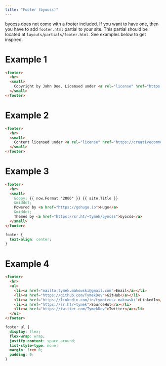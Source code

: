 ```yaml
---
title: "Footer (byocss)"
---
```


[byocss](https://sr.ht/~tymek/byocss) does not come with a footer included.
If you want to have one, then you have to add `footer.html` partial to your site.
This partial should be located at `layouts/partials/footer.html`.
See examples below to get inspired.

# Example 1

```html
<footer>
  <hr>
  <small>
    Copyright by John Doe. Licensed under <a rel="license" href="https://creativecommons.org/licenses/by-nc-nd/4.0/">CC BY-NC-ND 4.0</a>.
  </small>
</footer>
```

# Example 2

```html
<footer>
  <hr>
  <small>
    Content licensed under <a rel="license" href="https://creativecommons.org/licenses/by-sa/4.0/">CC BY-SA 4.0</a>. Site code licensed under <a rel="license" href="https://opensource.org/licenses/MIT">MIT</a>.
  </small>
</footer>
```

# Example 3

```html
<footer>
  <hr>
  <small>
    &copy; {{ now.Format "2006" }} {{ site.Title }}
    &middot;
    Powered by <a href="https://gohugo.io">Hugo</a>
    &middot;
    Themed by <a href="https://sr.ht/~tymek/byocss">byocss</a>
  </small>
</footer>
```

```css
footer {
  text-align: center;
}
```

# Example 4

```html
<footer>
  <hr>
  <ul>
    <li><a href="mailto:tymek.makowski@gmail.com">Email</a></li>
    <li><a href="https://github.com/TymekDev">GitHub</a></li>
    <li><a href="https://linkedin.com/in/tymoteusz-makowski">LinkedIn</a></li>
    <li><a href="https://sr.ht/~tymek">SourceHut</a></li>
    <li><a href="https://twitter.com/TymekDev">Twitter</a></li>
  </ul>
</footer>
```

```css
footer ul {
  display: flex;
  flex-wrap: wrap;
  justify-content: space-around;
  list-style-type: none;
  margin: 1rem 0;
  padding: 0;
}
```
